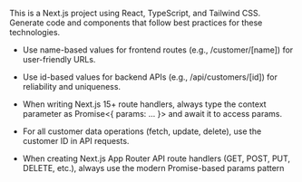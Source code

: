 <!-- Use this file to provide workspace-specific custom instructions to Copilot. For more details, visit https://code.visualstudio.com/docs/copilot/copilot-customization#_use-a-githubcopilotinstructionsmd-file -->

This is a Next.js project using React, TypeScript, and Tailwind CSS. Generate code and components that follow best practices for these technologies.

- Use name-based values for frontend routes (e.g., /customer/[name]) for user-friendly URLs.
- Use id-based values for backend APIs (e.g., /api/customers/[id]) for reliability and uniqueness.
- When writing Next.js 15+ route handlers, always type the context parameter as Promise<{ params: ... }> and await it to access params.
- For all customer data operations (fetch, update, delete), use the customer ID in API requests.

- When creating Next.js App Router API route handlers (GET, POST, PUT, DELETE, etc.), always use the modern Promise-based params pattern
